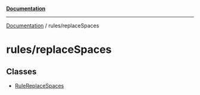 [**Documentation**](../../README.md)

***

[Documentation](../../README.md) / rules/replaceSpaces

# rules/replaceSpaces

## Classes

- [RuleReplaceSpaces](classes/RuleReplaceSpaces.md)
